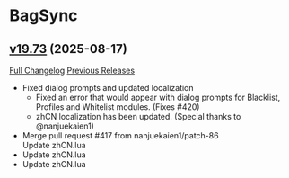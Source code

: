 # BagSync

## [v19.73](https://github.com/Xruptor/BagSync/tree/v19.73) (2025-08-17)
[Full Changelog](https://github.com/Xruptor/BagSync/compare/v19.72...v19.73) [Previous Releases](https://github.com/Xruptor/BagSync/releases)

- Fixed dialog prompts and updated localization  
    * Fixed an error that would appear with dialog prompts for Blacklist, Profiles and Whitelist modules.  (Fixes #420)  
    * zhCN localization has been updated.  (Special thanks to @nanjuekaien1)  
- Merge pull request #417 from nanjuekaien1/patch-86  
    Update zhCN.lua  
- Update zhCN.lua  
- Update zhCN.lua  